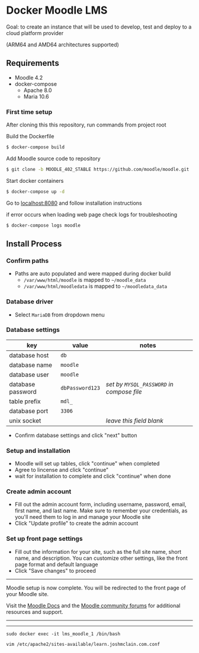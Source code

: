 # Docker Moodle LMS

Goal: to create an instance that will be used to develop, test and deploy to a cloud platform provider

(ARM64 and AMD64 architectures supported)

## Requirements 

- Moodle 4.2
- docker-compose
    - Apache 8.0
    - Maria 10.6 

### First time setup

After cloning this this repository, run commands from project root

Build the Dockerfile
```bash
$ docker-compose build
``` 

Add Moodle source code to repository
```bash
$ git clone -b MOODLE_402_STABLE https://github.com/moodle/moodle.git ./moodle_data
```

Start docker containers
```bash
$ docker-compose up -d
```

Go to [localhost:8080](http://localhost:8080) and follow installation instructions

if error occurs when loading web page check logs for troubleshooting
```bash
$ docker-compose logs moodle
```

## Install Process

### Confirm paths

- Paths are auto populated and were mapped during docker build
    - `/var/www/html/moodle` is mapped to `~/moodle_data`
    - `/var/www/html/moodledata` is mapped to `~/moodledata_data`

### Database driver 

- Select `MariaDB` from dropdown menu

### Database settings

|key|value|notes|
|---|---|---|
|database host| `db`|
|database name|`moodle`|
|database user|`moodle`|
|database password|`dbPassword123`| *set by `MYSQL_PASSWORD` in compose file*|
|table prefix|`mdl_`|
|database port|`3306`|
|unix socket||*leave this field blank*|

- Confirm database settings and click "next" button

### Setup and installation

- Moodle will set up tables, click "continue" when completed
- Agree to lincense and click "continue"
- wait for installation to complete and click "continue" when done

### Create admin account

- Fill out the admin account form, including username, password, email, first name, and last name. Make sure to remember your credentials, as you'll need them to log in and manage your Moodle site
- Click "Update profile" to create the admin account

### Set up front page settings

- Fill out the information for your site, such as the full site name, short name, and description. You can customize other settings, like the front page format and default language
- Click "Save changes" to proceed

---

Moodle setup is now complete. You will be redirected to the front page of your Moodle site.

Visit the [Moodle Docs](https://docs.moodle.org/) and the [Moodle community forums](https://moodle.org/course/) for additional resources and support.

---


-------------------------

`sudo docker exec -it lms_moodle_1 /bin/bash`

`vim /etc/apache2/sites-available/learn.joshmclain.com.conf`
